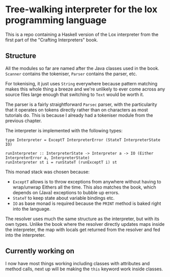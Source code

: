 # Tree-walking interpreter for the lox programming language

This is a repo containing a Haskell version of the Lox interpreter from the first part of the "Crafting Interpreters" book.

## Structure

All the modules so far are named after the Java classes used in the book. `Scanner` contains the tokeniser, `Parser` contains the parser, etc.

For tokenising, it just uses `String` everywhere because pattern matching makes this whole thing a breeze and we're unlikely to ever come across any source files large enough that switching to `Text` would be worth it.

The parser is a fairly straightforward `Parsec` parser, with the particularity that it operates on tokens directly rather than on characters as most tutorials do. This is because I already had a tokeniser module from the previous chapter.

The interpreter is implemented with the following types:
```
type Interpreter = ExceptT InterpreterError (StateT InterpreterState IO)

runInterpreter :: InterpreterState -> Interpreter a -> IO (Either InterpreterError a, InterpreterState)
runInterpreter st i = runStateT (runExceptT i) st
```

This monad stack was chosen because:
- `ExceptT` allows is to throw exceptions from anywhere without having to wrap/unwrap Eithers all the time. This also matches the book, which depends on (Java) exceptions to bubble up errors.
- `StateT` to keep state about variable bindings etc.
- `IO` as base monad is required because the `PRINT` method is baked right into the language.

The resolver uses much the same structure as the interpreter, but with its own types. Unlike the book where the resolver directly updates maps inside the interpreter, the map with locals get returned from the resolver and fed into the interpreter.

## Currently working on

I now have most things working including classes with attributes and method calls, next up will be making the `this` keyword work inside classes.
